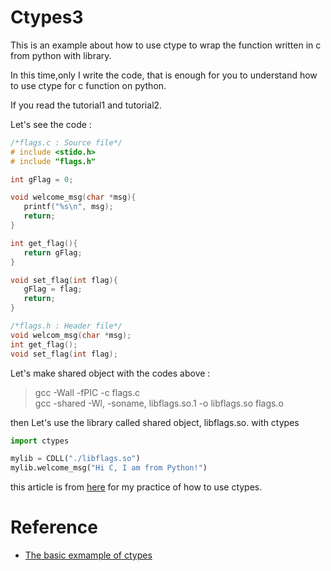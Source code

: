# Ctypes3

This is an example about how to use ctype to wrap the function written in c from python with library.

In this time,only I write the code, that is enough for you to understand how to use ctype for c function on python. 

If you read the tutorial1 and tutorial2. 

Let's see the code :

```c
/*flags.c : Source file*/
# include <stido.h>
# include "flags.h"

int gFlag = 0;

void welcome_msg(char *msg){
   printf("%s\n", msg);
   return;
}

int get_flag(){
   return gFlag;
}

void set_flag(int flag){
   gFlag = flag;
   return;
}

/*flags.h : Header file*/
void welcom_msg(char *msg);
int get_flag();
void set_flag(int flag);
```

Let's make shared object with the codes above : 

> gcc -Wall -fPIC -c flags.c  
> gcc -shared -Wl, -soname, libflags.so.1 -o libflags.so flags.o

then Let's use the library called shared object, libflags.so. with ctypes

```python
import ctypes

mylib = CDLL("./libflags.so")
mylib.welcome_msg("Hi C, I am from Python!")
```

this article is from [here](http://karuppuswamy.com/wordpress/2012/01/28/how-to-use-c-library-in-python-generating-python-wrappers-for-c-library/) for my practice of how to use ctypes.

# Reference

  - [The basic exmample of ctypes](http://karuppuswamy.com/wordpress/2012/01/28/how-to-use-c-library-in-python-generating-python-wrappers-for-c-library/)
